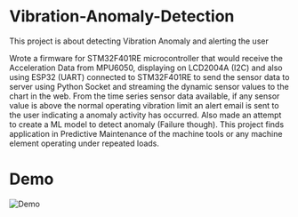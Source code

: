 # Vibration-Anomaly-Detection
This project is about detecting Vibration Anomaly and alerting the user

Wrote a firmware for STM32F401RE microcontroller that would receive the Acceleration Data from MPU6050, displaying on LCD2004A (I2C) and also using ESP32 (UART) connected to STM32F401RE to send the sensor data to server using Python Socket and streaming the dynamic sensor values to the chart in the web. From the time series sensor data available, if any sensor value is above the normal operating vibration limit an alert email is  sent  to the user indicating a anomaly activity has occurred. Also made an attempt to create a ML model to detect anomaly (Failure though).  This project finds application in Predictive Maintenance of the machine tools or any machine element operating under repeated loads.
# Demo 
![Demo](ezgif.com-gif-maker.gif)
